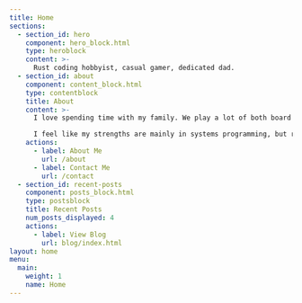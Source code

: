 ```yaml
---
title: Home
sections:
  - section_id: hero
    component: hero_block.html
    type: heroblock
    content: >-
      Rust coding hobbyist, casual gamer, dedicated dad.
  - section_id: about
    component: content_block.html
    type: contentblock
    title: About
    content: >-
      I love spending time with my family. We play a lot of both board games and video games together. When we’re not doing that, I’ll probably be programming in Rust (my favorite language), playing Hollow Knight or Rocket League, or maybe even playing D&D.

      I feel like my strengths are mainly in systems programming, but right now I’m doing web eLearning development with StateFoodSafety. I’m a student at Utah Valley University going for a Bachelor’s degree in Computer Science, and I’ve got a little over a year left there.
    actions:
      - label: About Me
        url: /about
      - label: Contact Me
        url: /contact
  - section_id: recent-posts
    component: posts_block.html
    type: postsblock
    title: Recent Posts
    num_posts_displayed: 4
    actions:
      - label: View Blog
        url: blog/index.html
layout: home
menu:
  main:
    weight: 1
    name: Home
---
```

